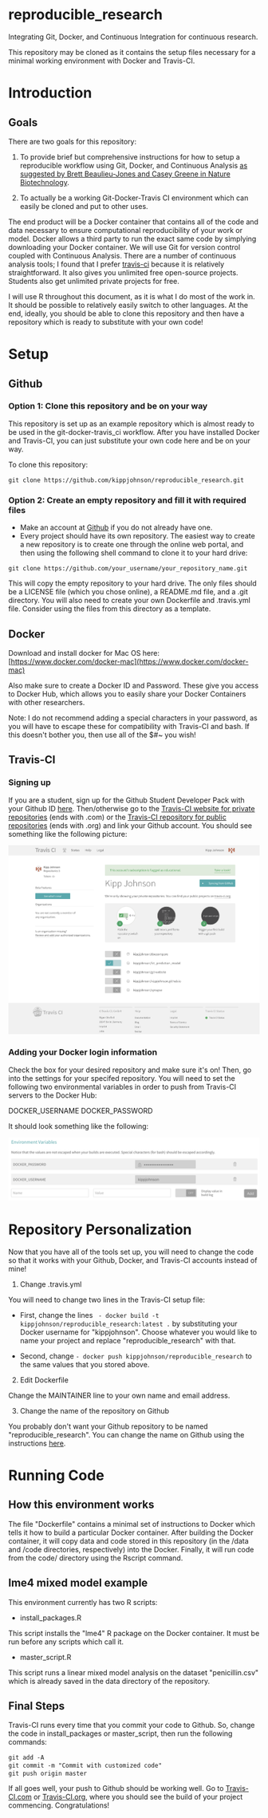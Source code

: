 # reproducible_research
Integrating Git, Docker, and Continuous Integration for continuous research.

This repository may be cloned as it contains the setup files necessary for a minimal working environment with Docker and Travis-CI.

# Introduction

## Goals

There are two goals for this repository:

1. To provide brief but comprehensive instructions for how to setup a reproducible workflow using Git, Docker, and Continuous Analysis [as suggested by Brett Beaulieu-Jones and Casey Greene in Nature Biotechnology](http://www.nature.com/nbt/journal/v35/n4/abs/nbt.3780.html "Reproducibility of computational workflows is automated using continuous analysis").

2. To actually be a working Git-Docker-Travis CI environment which can easily be cloned and put to other uses.

The end product will be a Docker container that contains all of the code and data necessary to ensure computational reproducibility of your work or model. Docker allows a third party to run the exact same code by simplying downloading your Docker container. We will use Git for version control coupled with Continuous Analysis. There are a number of continuous analysis tools; I found that I prefer [travis-ci](https://travis-ci.com) because it is relatively straightforward. It also gives you unlimited free open-source projects. Students also get unlimited private projects for free.

 I will use R throughout this document, as it is what I do most of the work in. It should be possible to relatively easily switch to other languages. At the end, ideally, you should be able to clone this repository and then have a repository which is ready to substitute with your own code!

# Setup

## Github

### Option 1: Clone this repository and be on your way

This repository is set up as an example repository which is almost ready to be used in the git-docker-travis_ci workflow. After you have installed Docker and Travis-CI, you can just substitute your own code here and be on your way.

To clone this repository:

```shell
git clone https://github.com/kippjohnson/reproducible_research.git
```


### Option 2: Create an empty repository and fill it with required files
* Make an account at [Github](https://www.github.com/) if you do not already have one.
* Every project should have its own repository. The easiest way to create a new repository is to create one through the online web portal, and then using the following shell command to clone it to your hard drive:

```shell
git clone https://github.com/your_username/your_repository_name.git
```

This will copy the empty repository to your hard drive. The only files should be a LICENSE file (which you chose online), a README.md file, and a .git directory. You will also need to create your own Dockerfile and .travis.yml file. Consider using the files from this directory as a template.

## Docker

Download and install docker for Mac OS here: [https://www.docker.com/docker-mac](https://www.docker.com/docker-mac)

Also make sure to create a Docker ID and Password. These give you access to Docker Hub, which allows you to easily share your Docker Containers with other researchers.

Note: I do not recommend adding a special characters in your password, as you will have to escape these for compatibility with Travis-CI and bash. If this doesn't bother you, then use all of the $#~ you wish!

## Travis-CI

### Signing up

If you are a student, sign up for the Github Student Developer Pack with your Github ID [here](https://education.github.com/pack). Then/otherwise go to the [Travis-CI website for private repositories](https://travis-ci.com) (ends with .com) or the [Travis-CI repository for public repositories]((https://travis-ci.org)) (ends with .org) and link your Github account. You should see something like the following picture:

![alt text](https://github.com/kippjohnson/reproducible_research/blob/master/img/Travis_CI_private_repos.png?raw=true "Travis CI Screenshot")

### Adding your Docker login information

Check the box for your desired repository and make sure it's on! Then, go into the settings for your specifed repository. You will need to set the following two environmental variables in order to push from Travis-CI servers to the Docker Hub:

DOCKER_USERNAME
DOCKER_PASSWORD

It should look something like the following:

![alt text](https://github.com/kippjohnson/reproducible_research/blob/master/img/travis_ci_docker_info.png?raw=true "Travis CI Docker Info")

# Repository Personalization

Now that you have all of the tools set up, you will need to change the code so that it works with your Github, Docker, and Travis-CI accounts instead of mine!

1. Change .travis.yml

You will need to change two lines in the Travis-CI setup file:

* First, change the lines ```  - docker build -t kippjohnson/reproducible_research:latest . ``` by substituting your Docker username for "kippjohnson". Choose whatever you would like to name your project and replace "reproducible_research" with that.

* Second, change ```- docker push kippjohnson/reproducible_research``` to the same values that you stored above.

2. Edit Dockerfile

Change the MAINTAINER line to your own name and email address.

3. Change the name of the repository on Github

You probably don't want your Github repository to be named "reproducible_research". You can change the name on Github using the instructions [here](https://help.github.com/articles/renaming-a-repository/).


# Running Code

## How this environment works

The file "Dockerfile" contains a minimal set of instructions to Docker which tells it how to build a particular Docker container. After building the Docker container, it will copy data and code stored in this repository (in the /data and /code directories, respectively) into the Docker. Finally, it will run code from the code/ directory using the Rscript command.

## lme4 mixed model example

This environment currently has two R scripts:

* install_packages.R

This script installs the "lme4" R package on the Docker container. It must be run before any scripts which call it.

* master_script.R

This script runs a linear mixed model analysis on the dataset "penicillin.csv" which is already saved in the data directory of the repository.

## Final Steps

Travis-CI runs every time that you commit your code to Github. So, change the code in install_packages or master_script, then run the following commands:

```
git add -A
git commit -m "Commit with customized code"
git push origin master
```

If all goes well, your push to Github should be working well. Go to [Travis-CI.com](Travis-CI.com) or [Travis-CI.org](Travis-CI.org), where you should see the build of your project commencing. Congratulations!
